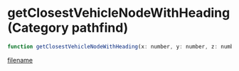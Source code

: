 # getClosestVehicleNodeWithHeading (Category pathfind)

```js
function getClosestVehicleNodeWithHeading(x: number, y: number, z: number, outPosition: vectorPtr, outHeading: numberPtr, nodeType: int, p6: number, p7: int): Array
```

[filename](getClosestVehicleNodeWithHeading_m.md ':include')